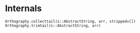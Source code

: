 # Internals

```@docs
Orthography.collecttail(s::AbstractString, arr, stripped=[])
Orthography.trimtail(s::AbstractString, arr)
```
